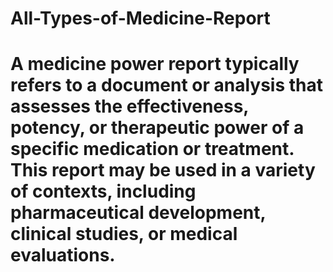 # All-Types-of-Medicine-Report
# A medicine power report typically refers to a document or analysis that assesses the effectiveness, potency, or therapeutic power of a specific medication or treatment. This report may be used in a variety of contexts, including pharmaceutical development, clinical studies, or medical evaluations.
